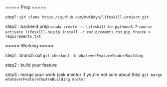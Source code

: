 ===== Prep =====

step1 :
`git clone https://github.com/dwihdyn/lifeskill-project.git`

step2 :
backend prep
`conda create -n lifeskill-be python=3.7`
`source activate lifeskill-be`
`pip install -r requirements.txt`
`pip freeze > requirements.txt`

===== Working =====

step1 :
branch out
`git checkout -b whateverFeatureYouAreBuilding`

step2 :
build your feature

step3 :
merge your work (ask mentor if you're not sure about this)
`git merge whateverFeatureYouAreBuilding master`

